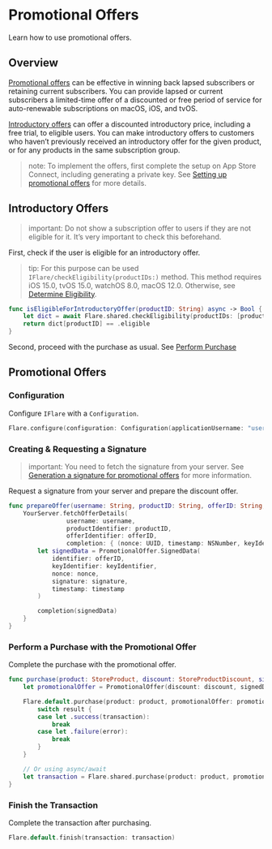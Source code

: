 # Promotional Offers

Learn how to use promotional offers.

## Overview

[Promotional offers](https://developer.apple.com/documentation/storekit/in-app_purchase/original_api_for_in-app_purchase/subscriptions_and_offers/implementing_promotional_offers_in_your_app) can be effective in winning back lapsed subscribers or retaining current subscribers. You can provide lapsed or current subscribers a limited-time offer of a discounted or free period of service for auto-renewable subscriptions on macOS, iOS, and tvOS.

[Introductory offers](https://developer.apple.com/documentation/storekit/in-app_purchase/original_api_for_in-app_purchase/subscriptions_and_offers/implementing_introductory_offers_in_your_app#2940726) can offer a discounted introductory price, including a free trial, to eligible users. You can make introductory offers to customers who haven’t previously received an introductory offer for the given product, or for any products in the same subscription group.

> note: To implement the offers, first complete the setup on App Store Connect, including generating a private key. See [Setting up promotional offers](https://developer.apple.com/documentation/storekit/in-app_purchase/original_api_for_in-app_purchase/subscriptions_and_offers/setting_up_promotional_offers) for more details.

## Introductory Offers

> important: Do not show a subscription offer to users if they are not eligible for it. It’s very important to check this beforehand.

First, check if the user is eligible for an introductory offer.

> tip: For this purpose can be used ``IFlare/checkEligibility(productIDs:)`` method. This method requires iOS 15.0, tvOS 15.0, watchOS 8.0, macOS 12.0. Otherwise, see [Determine Eligibility](https://developer.apple.com/documentation/storekit/in-app_purchase/original_api_for_in-app_purchase/subscriptions_and_offers/implementing_introductory_offers_in_your_app#2940726). 

```swift
func isEligibleForIntroductoryOffer(productID: String) async -> Bool {
    let dict = await Flare.shared.checkEligibility(productIDs: [productID])
    return dict[productID] == .eligible
}
```

Second, proceed with the purchase as usual. See [Perform Purchase](<doc:perform-purchase>)

## Promotional Offers

### Configuration 

Configure ``IFlare`` with a ``Configuration``.

```swift
Flare.configure(configuration: Configuration(applicationUsername: "username"))
```

### Creating & Requesting a Signature

> important: You need to fetch the signature from your server. See [Generation a signature for promotional offers](https://developer.apple.com/documentation/storekit/in-app_purchase/original_api_for_in-app_purchase/subscriptions_and_offers/generating_a_signature_for_promotional_offers) for more information.

Request a signature from your server and prepare the discount offer.

```swift
func prepareOffer(username: String, productID: String, offerID: String, completion: @escaping (PromotionalOffer.SignedData) -> Void) {
    YourServer.fetchOfferDetails(
                username: username,
                productIdentifier: productID,
                offerIdentifier: offerID,
                completion: { (nonce: UUID, timestamp: NSNumber, keyIdentifier: String, signature: String) in
        let signedData = PromotionalOffer.SignedData(
            identifier: offerID,
            keyIdentifier: keyIdentifier,
            nonce: nonce,
            signature: signature,
            timestamp: timestamp
        )

        completion(signedData)
    }
}
```

### Perform a Purchase with the Promotional Offer

Complete the purchase with the promotional offer.

```swift
func purchase(product: StoreProduct, discount: StoreProductDiscount, signedData: SignedData) {
    let promotionalOffer = PromotionalOffer(discount: discount, signedData: signedData)

    Flare.default.purchase(product: product, promotionalOffer: promotionalOffer) { result in
        switch result {
        case let .success(transaction):
            break
        case let .failure(error):
            break
        }
    }

    // Or using async/await
    let transaction = Flare.shared.purchase(product: product, promotionalOffer: promotionalOffer)
}
```

### Finish the Transaction

Complete the transaction after purchasing.

```swift
Flare.default.finish(transaction: transaction)
```
